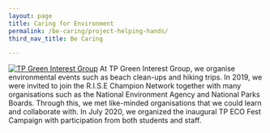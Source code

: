 ```yaml
---
layout: page
title: Caring for Environment
permalink: /be-caring/project-helping-hands/
third_nav_title: Be Caring

---
```

[![TP Green Interest Group]({{site.baseurl}}/images/BeCaring-green_interest_grp.jpeg)](https://www.instagram.com/tpgig/)
At TP Green Interest Group, we organise environmental events such as beach clean-ups and hiking trips. In 2019, we were invited to join the R.I.S.E Champion Network together with many organisations such as the National Environment Agency and National Parks Boards. Through this, we met like-minded organisations that we could learn and collaborate with. In July 2020, we organized the inaugural TP ECO Fest Campaign with participation from both students and staff. 

